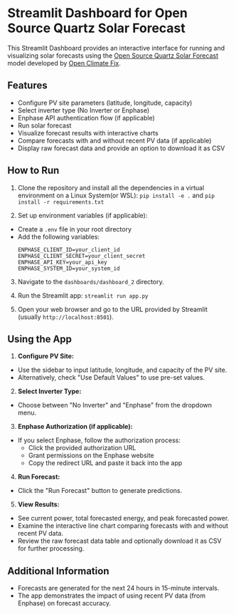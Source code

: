 # Streamlit Dashboard for Open Source Quartz Solar Forecast

This Streamlit Dashboard provides an interactive interface for running and visualizing solar forecasts using the [Open Source Quartz Solar Forecast](https://github.com/openclimatefix/Open-Source-Quartz-Solar-Forecast) model developed by [Open Climate Fix](https://openclimatefix.org/).

## Features

- Configure PV site parameters (latitude, longitude, capacity)
- Select inverter type (No Inverter or Enphase)
- Enphase API authentication flow (if applicable)
- Run solar forecast
- Visualize forecast results with interactive charts
- Compare forecasts with and without recent PV data (if applicable)
- Display raw forecast data and provide an option to download it as CSV

## How to Run

1. Clone the repository and install all the dependencies in a virtual environment on a Linux System(or WSL):
   `pip install -e .` and `pip install -r requirements.txt`

2. Set up environment variables (if applicable):

- Create a `.env` file in your root directory
- Add the following variables:
  ```
  ENPHASE_CLIENT_ID=your_client_id
  ENPHASE_CLIENT_SECRET=your_client_secret
  ENPHASE_API_KEY=your_api_key
  ENPHASE_SYSTEM_ID=your_system_id
  ```

3. Navigate to the `dashboards/dashboard_2` directory.

4. Run the Streamlit app: `streamlit run app.py`

5. Open your web browser and go to the URL provided by Streamlit (usually `http://localhost:8501`).

## Using the App

1. **Configure PV Site:**

- Use the sidebar to input latitude, longitude, and capacity of the PV site.
- Alternatively, check "Use Default Values" to use pre-set values.

2. **Select Inverter Type:**

- Choose between "No Inverter" and "Enphase" from the dropdown menu.

3. **Enphase Authorization (if applicable):**

- If you select Enphase, follow the authorization process:
  - Click the provided authorization URL
  - Grant permissions on the Enphase website
  - Copy the redirect URL and paste it back into the app

4. **Run Forecast:**

- Click the "Run Forecast" button to generate predictions.

5. **View Results:**

- See current power, total forecasted energy, and peak forecasted power.
- Examine the interactive line chart comparing forecasts with and without recent PV data.
- Review the raw forecast data table and optionally download it as CSV for further processing.

## Additional Information

- Forecasts are generated for the next 24 hours in 15-minute intervals.
- The app demonstrates the impact of using recent PV data (from Enphase) on forecast accuracy.